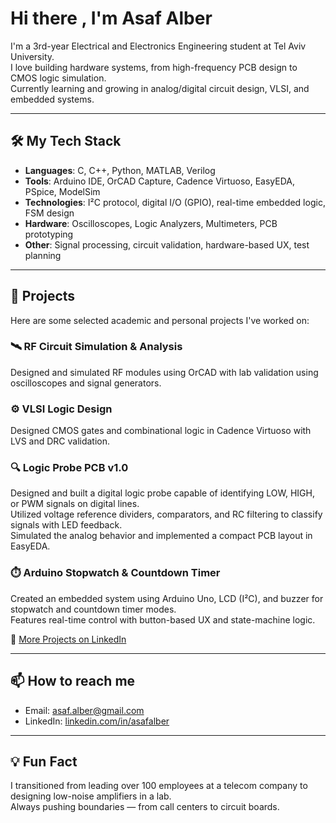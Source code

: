 # Hi there , I'm Asaf Alber

 I'm a 3rd-year Electrical and Electronics Engineering student at Tel Aviv University.  
 I love building hardware systems, from high-frequency PCB design to CMOS logic simulation.  
 Currently learning and growing in analog/digital circuit design, VLSI, and embedded systems.

---

## 🛠️ My Tech Stack
- **Languages**: C, C++, Python, MATLAB, Verilog  
- **Tools**: Arduino IDE, OrCAD Capture, Cadence Virtuoso, EasyEDA, PSpice, ModelSim  
- **Technologies**: I²C protocol, digital I/O (GPIO), real-time embedded logic, FSM design  
- **Hardware**: Oscilloscopes, Logic Analyzers, Multimeters, PCB prototyping  
- **Other**: Signal processing, circuit validation, hardware-based UX, test planning

---

## 📂 Projects
Here are some selected academic and personal projects I've worked on:

### 🛰️ RF Circuit Simulation & Analysis  
Designed and simulated RF modules using OrCAD with lab validation using oscilloscopes and signal generators.

### ⚙️ VLSI Logic Design  
Designed CMOS gates and combinational logic in Cadence Virtuoso with LVS and DRC validation.

### 🔍 Logic Probe PCB v1.0  
Designed and built a digital logic probe capable of identifying LOW, HIGH, or PWM signals on digital lines.  
Utilized voltage reference dividers, comparators, and RC filtering to classify signals with LED feedback.  
Simulated the analog behavior and implemented a compact PCB layout in EasyEDA.  

### ⏱️ Arduino Stopwatch & Countdown Timer  
Created an embedded system using Arduino Uno, LCD (I²C), and buzzer for stopwatch and countdown timer modes.  
Features real-time control with button-based UX and state-machine logic.  

🔗 [More Projects on LinkedIn](https://www.linkedin.com/in/asafalber/details/projects/)

---

## 📫 How to reach me
- Email: asaf.alber@gmail.com  
- LinkedIn: [linkedin.com/in/asafalber](https://www.linkedin.com/in/asafalber/)

---

## 💡 Fun Fact  
I transitioned from leading over 100 employees at a telecom company to designing low-noise amplifiers in a lab.  
Always pushing boundaries — from call centers to circuit boards.
